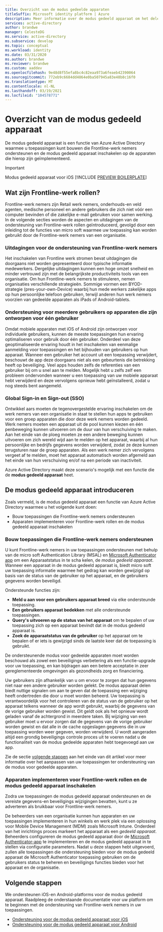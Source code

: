 ```yaml
---
title: Overzicht van de modus gedeelde apparaten
titleSuffix: Microsoft identity platform | Azure
description: Meer informatie over de modus gedeeld apparaat om het delen van apparaten in te scha kelen voor uw Frontline-werk nemers.
services: active-directory
author: brandwe
manager: CelesteDG
ms.service: active-directory
ms.subservice: develop
ms.topic: conceptual
ms.workload: identity
ms.date: 03/31/2020
ms.author: brandwe
ms.reviewer: brandwe
ms.custom: aaddev
ms.openlocfilehash: 9e48d8f55efa8bc4c82eaa973a6feaeb42390064
ms.sourcegitcommit: 772eb9c6684dd4864e0ba507945a83e48b8c16f0
ms.translationtype: MT
ms.contentlocale: nl-NL
ms.lasthandoff: 03/19/2021
ms.locfileid: "104578771"
---
```

# <a name="overview-of-shared-device-mode"></a>Overzicht van de modus gedeeld apparaat

De modus gedeeld apparaat is een functie van Azure Active Directory waarmee u toepassingen kunt bouwen die Frontline-werk nemers ondersteunen en de modus gedeeld apparaat inschakelen op de apparaten die hierop zijn geïmplementeerd.

>[!IMPORTANT]
> Modus gedeeld apparaat voor iOS [!INCLUDE [PREVIEW BOILERPLATE](../../../includes/active-directory-develop-preview.md)]

## <a name="what-are-frontline-workers"></a>Wat zijn Frontline-werk rollen?

Frontline-werk nemers zijn Retail werk nemers, onderhouds-en veld agenten, medische personeel en andere gebruikers die zich niet vóór een computer bevinden of die zakelijke e-mail gebruiken voor samen werking. In de volgende secties worden de aspecten en uitdagingen van de ondersteuning van Frontline-werk rollen geïntroduceerd, gevolgd door een inleiding tot de functies van micro soft waarmee uw toepassing kan worden gebruikt door de Frontline-werk nemers van een organisatie.

### <a name="challenges-of-supporting-frontline-workers"></a>Uitdagingen voor de ondersteuning van Frontline-werk nemers

Het inschakelen van Frontline werk stromen bevat uitdagingen die doorgaans niet worden gepresenteerd door typische informatie medewerkers. Dergelijke uitdagingen kunnen een hoge omzet snelheid en minder vertrouwd zijn met de belangrijkste productiviteits tools van een organisatie. Om hun Frontline-werk nemers te stimuleren, nemen organisaties verschillende strategieën. Sommige vormen een BYOD-strategie (pres-your-own-Device) waarbij hun mede werkers zakelijke apps op hun persoonlijke telefoon gebruiken, terwijl anderen hun werk nemers voorzien van gedeelde apparaten als iPads of Android-tablets.

### <a name="supporting-multiple-users-on-devices-designed-for-one-user"></a>Ondersteuning voor meerdere gebruikers op apparaten die zijn ontworpen voor één gebruiker

Omdat mobiele apparaten met iOS of Android zijn ontworpen voor individuele gebruikers, kunnen de meeste toepassingen hun ervaring optimaliseren voor gebruik door één gebruiker. Onderdeel van deze geoptimaliseerde ervaring houdt in het inschakelen van eenmalige aanmelding voor toepassingen en het bijhouden van gebruikers op hun apparaat. Wanneer een gebruiker het account uit een toepassing verwijdert, beschouwt de app deze doorgaans niet als een gebeurtenis die betrekking heeft op beveiliging. Veel apps houden zelfs de referenties van een gebruiker bij om u snel aan te melden. Mogelijk hebt u zelfs zelf een probleem ondervonden wanneer u een toepassing van uw mobiele apparaat hebt verwijderd en deze vervolgens opnieuw hebt geïnstalleerd, zodat u nog steeds bent aangemeld.

### <a name="global-sign-in-and-sign-out-sso"></a>Global Sign-in en Sign-out (SSO)

Ontwikkel aars moeten de tegenovergestelde ervaring inschakelen om de werk nemers van een organisatie in staat te stellen hun apps te gebruiken voor een groep apparaten die door deze werk nemers worden gedeeld. Werk nemers moeten een apparaat uit de pool kunnen kiezen en één penbeweging kunnen uitvoeren om de duur van hun verschuiving te maken. Aan het einde van de ploeg moeten ze een andere beweging kunnen uitvoeren om zich wereld wijd aan te melden op het apparaat, waarbij al hun persoonlijke en bedrijfs gegevens worden verwijderd, zodat ze deze kunnen terugsturen naar de groep apparaten. Als een werk nemer zich vervolgens vergeet af te melden, moet het apparaat automatisch worden afgemeld aan het einde van hun verschuiving en/of na een periode van inactiviteit.

Azure Active Directory maakt deze scenario's mogelijk met een functie die de **modus gedeeld apparaat** heet.

## <a name="introducing-shared-device-mode"></a>De modus gedeeld apparaat introduceren

Zoals vermeld, is de modus gedeeld apparaat een functie van Azure Active Directory waarmee u het volgende kunt doen:

* Bouw toepassingen die Frontline-werk nemers ondersteunen
* Apparaten implementeren voor Frontline-werk rollen en de modus gedeeld apparaat inschakelen

### <a name="build-applications-that-support-frontline-workers"></a>Bouw toepassingen die Frontline-werk nemers ondersteunen

U kunt Frontline-werk nemers in uw toepassingen ondersteunen met behulp van de micro soft Authentication Library (MSAL) en [Microsoft Authenticator app](../user-help/user-help-auth-app-overview.md) om een Apparaatstatus in te scha kelen, de *modus gedeeld apparaat*. Wanneer een apparaat in de modus gedeeld apparaat is, biedt micro soft uw toepassing informatie waarmee het gedrag kan worden gewijzigd op basis van de status van de gebruiker op het apparaat, en de gebruikers gegevens worden beveiligd.

Ondersteunde functies zijn:

* **Meld u aan voor een gebruikers apparaat breed** via elke ondersteunde toepassing.
* **Een gebruikers apparaat bedekken** met alle ondersteunde toepassingen.
* **Query's uitvoeren op de status van het apparaat** om te bepalen of uw toepassing zich op een apparaat bevindt dat in de modus gedeeld apparaat is.
* **Zoek de apparaatstatus van de gebruiker** op het apparaat om te bepalen of er iets is gewijzigd sinds de laatste keer dat de toepassing is gebruikt.

De ondersteunende modus voor gedeelde apparaten moet worden beschouwd als zowel een beveiligings verbetering als een functie-upgrade voor uw toepassing, en kan bijdragen aan een betere acceptatie in zeer gereglementeerde omgevingen als gezondheids zorg en financiering.

Uw gebruikers zijn afhankelijk van u om ervoor te zorgen dat hun gegevens niet naar een andere gebruiker worden gelekt. De modus apparaat delen biedt nuttige signalen om aan te geven dat de toepassing een wijziging heeft ondertreden die door u moet worden beheerd. Uw toepassing is verantwoordelijk voor het controleren van de status van de gebruiker op het apparaat telkens wanneer de app wordt gebruikt, waarbij de gegevens van de vorige gebruiker worden gewist. Dit geldt ook als het opnieuw wordt geladen vanaf de achtergrond in meerdere taken. Bij wijziging van een gebruiker moet u ervoor zorgen dat de gegevens van de vorige gebruiker worden gewist en dat alle in de cache opgeslagen gegevens die in uw toepassing worden weer gegeven, worden verwijderd. U wordt aangeraden altijd een grondig beveiligings controle proces uit te voeren nadat u de functionaliteit van de modus gedeelde apparaten hebt toegevoegd aan uw app.

Zie de sectie [volgende stappen](#next-steps) aan het einde van dit artikel voor meer informatie over het aanpassen van uw toepassingen ter ondersteuning van de modus voor gedeelde apparaten.

### <a name="deploy-devices-to-frontline-workers-and-turn-on-shared-device-mode"></a>Apparaten implementeren voor Frontline-werk rollen en de modus gedeeld apparaat inschakelen

Zodra uw toepassingen de modus gedeeld apparaat ondersteunen en de vereiste gegevens-en beveiligings wijzigingen bevatten, kunt u ze adverteren als bruikbaar voor Frontline-werk nemers.

De beheerders van een organisatie kunnen hun apparaten en uw toepassingen implementeren in hun winkels en werk plek via een oplossing voor Mobile Device Management (MDM) zoals Microsoft Intune. Onderdeel van het inrichtings proces markeert het apparaat als een *gedeeld apparaat*. Beheerders configureren de modus gedeeld apparaat door de [Microsoft Authenticator-app](../user-help/user-help-auth-app-overview.md) te implementeren en de modus gedeeld apparaat in te stellen via configuratie parameters. Nadat u deze stappen hebt uitgevoerd, zullen alle toepassingen die ondersteuning bieden voor de modus gedeeld apparaat de Microsoft Authenticator toepassing gebruiken om de gebruikers status te beheren en beveiligings functies bieden voor het apparaat en de organisatie.

## <a name="next-steps"></a>Volgende stappen

We ondersteunen iOS-en Android-platforms voor de modus gedeeld apparaat. Raadpleeg de onderstaande documentatie voor uw platform om te beginnen met de ondersteuning van Frontline-werk nemers in uw toepassingen.

* [Ondersteuning voor de modus gedeeld apparaat voor iOS](msal-ios-shared-devices.md)
* [Ondersteuning voor de modus gedeeld apparaat voor Android](msal-android-shared-devices.md)

